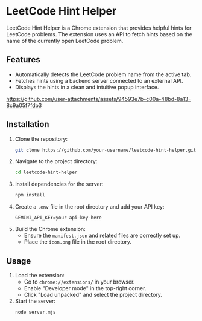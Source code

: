 # LeetCode Hint Helper

LeetCode Hint Helper is a Chrome extension that provides helpful hints for LeetCode problems. The extension uses an API to fetch hints based on the name of the currently open LeetCode problem.

## Features
- Automatically detects the LeetCode problem name from the active tab.
- Fetches hints using a backend server connected to an external API.
- Displays the hints in a clean and intuitive popup interface.

https://github.com/user-attachments/assets/94593e7b-c00a-48bd-8a13-8c9a05f7fdb3

## Installation
1. Clone the repository:
   ```bash
   git clone https://github.com/your-username/leetcode-hint-helper.git
   ```
2. Navigate to the project directory:
   ```bash
   cd leetcode-hint-helper
   ```
3. Install dependencies for the server:
   ```bash
   npm install
   ```
4. Create a `.env` file in the root directory and add your API key:
   ```env
   GEMINI_API_KEY=your-api-key-here
   ```
5. Build the Chrome extension:
   - Ensure the `manifest.json` and related files are correctly set up.
   - Place the `icon.png` file in the root directory.

## Usage
1. Load the extension:
   - Go to `chrome://extensions/` in your browser.
   - Enable "Developer mode" in the top-right corner.
   - Click "Load unpacked" and select the project directory.
2. Start the server:
   ```bash
   node server.mjs
   ```
